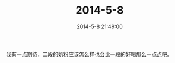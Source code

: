 ﻿---
title: "2014-5-8"
date: 2014-5-8 21:49:00
tags: 文字
categories: 爸爸
---
我有一点期待，二段的奶粉应该怎么样也会比一段的好喝那么一点点吧。​ 